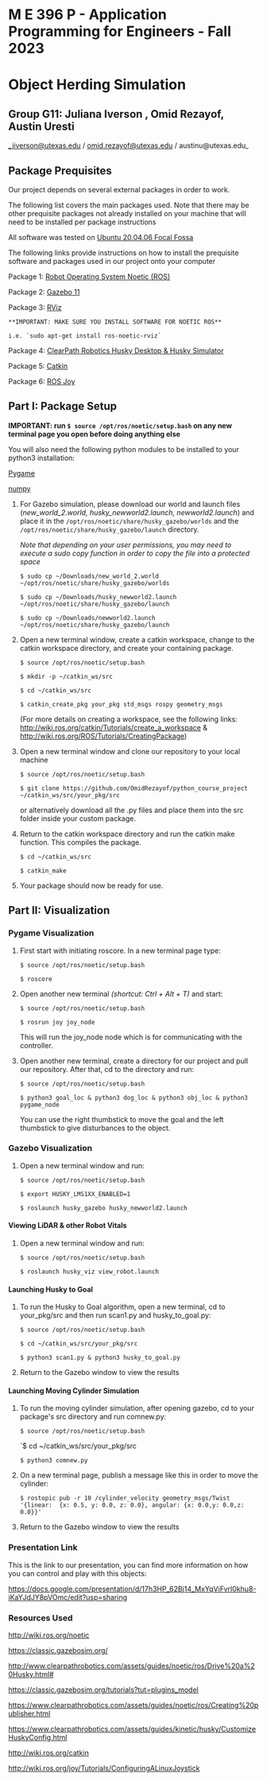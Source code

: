 # M E 396 P - Application Programming for Engineers - Fall 2023
# Object Herding Simulation
## Group G11: Juliana Iverson , Omid Rezayof, Austin Uresti
_jiverson@utexas.edu / omid.rezayof@utexas.edu / austinu@utexas.edu_

## Package Prequisites

Our project depends on several external packages in order to work.

The following list covers the main packages used. Note that there may be other prequisite packages not already installed on your machine that will need to be installed per package instructions

All software was tested on [Ubuntu 20.04.06 Focal Fossa](https://releases.ubuntu.com/focal/)

The following links provide instructions on how to install the prequisite software and packages used in our project onto your computer

Package 1: [Robot Operating System Noetic (ROS)](http://wiki.ros.org/noetic/Installation/Ubuntu)

Package 2: [Gazebo 11](https://classic.gazebosim.org/tutorials?tut=install_ubuntu&cat=install)

Package 3: [RViz](http://wiki.ros.org/rviz/UserGuide)

    **IMPORTANT: MAKE SURE YOU INSTALL SOFTWARE FOR NOETIC ROS**

    i.e. `sudo apt-get install ros-noetic-rviz`

Package 4: [ClearPath Robotics Husky Desktop & Husky Simulator](https://www.clearpathrobotics.com/assets/guides/noetic/husky/DrivingHusky.html)

Package 5: [Catkin](http://wiki.ros.org/catkin#Installing_catkin)

Package 6: [ROS Joy](http://wiki.ros.org/joy/Tutorials/ConfiguringALinuxJoystick)

## Part I: Package Setup

**IMPORTANT: run `$ source /opt/ros/noetic/setup.bash` on any new terminal page you open before doing anything else**

You will also need the following python modules to be installed to your python3 installation:

[Pygame](https://www.pygame.org/wiki/GettingStarted)

[numpy](https://numpy.org/install/)

1. For Gazebo simulation, please download our world and launch files (_new_world_2.world, husky_newworld2.launch, newworld2.launch_) and place it in the 
`/opt/ros/noetic/share/husky_gazebo/worlds` and the `/opt/ros/noetic/share/husky_gazebo/launch` directory. 

   _Note that depending on your user permissions, you may need to execute a sudo copy function in order to copy the file into a protected space_

   `$ sudo cp ~/Downloads/new_world_2.world ~/opt/ros/noetic/share/husky_gazebo/worlds`

   `$ sudo cp ~/Downloads/husky_newworld2.launch ~/opt/ros/noetic/share/husky_gazebo/launch`

   `$ sudo cp ~/Downloads/newworld2.launch ~/opt/ros/noetic/share/husky_gazebo/launch`

3. Open a new terminal window, create a catkin workspace, change to the catkin workspace directory, and create your containing package. 

   `$ source /opt/ros/noetic/setup.bash`

   `$ mkdir -p ~/catkin_ws/src`

   `$ cd ~/catkin_ws/src`

   `$ catkin_create_pkg your_pkg std_msgs rospy geometry_msgs`

   (For more details on creating a workspace, see the following links: 
   http://wiki.ros.org/catkin/Tutorials/create_a_workspace & http://wiki.ros.org/ROS/Tutorials/CreatingPackage)

5. Open a new terminal window and clone our repository to your local machine

   `$ source /opt/ros/noetic/setup.bash`

   `$ git clone https://github.com/OmidRezayof/python_course_project ~/catkin_ws/src/your_pkg/src`
   
   or alternatively download all the .py files and place them into the src folder inside your custom package.

7. Return to the catkin workspace directory and run the catkin make function. This compiles the package.

   `$ cd ~/catkin_ws/src`

   `$ catkin_make`

8. Your package should now be ready for use.

## Part II: Visualization

### Pygame Visualization

1. First start with initiating roscore. In a new terminal page type:

   `$ source /opt/ros/noetic/setup.bash`
   
   `$ roscore`

2. Open another new terminal _(shortcut: Ctrl + Alt + T)_ and start:

   `$ source /opt/ros/noetic/setup.bash`

   `$ rosrun joy joy_node`

   This will run the joy_node node which is for communicating with the controller. 

4. Open another new terminal, create a directory for our project and pull our repository. After that, cd to the directory and run:

   `$ source /opt/ros/noetic/setup.bash`
   
   `$ python3 goal_loc & python3 dog_loc & python3 obj_loc & python3 pygame_node`

   You can use the right thumbstick to move the goal and the left thumbstick to give disturbances to the object. 

### Gazebo Visualization

1. Open a new terminal window and run:

   `$ source /opt/ros/noetic/setup.bash`

   `$ export HUSKY_LMS1XX_ENABLED=1`

   `$ roslaunch husky_gazebo husky_newworld2.launch`

#### Viewing LiDAR & other Robot Vitals

1. Open a new terminal window and run:
   
   `$ source /opt/ros/noetic/setup.bash`

   `$ roslaunch husky_viz view_robot.launch`

#### Launching Husky to Goal

1. To run the Husky to Goal algorithm, open a new terminal, cd to your_pkg/src and then run scan1.py and husky_to_goal.py:

   `$ source /opt/ros/noetic/setup.bash`
   
   `$ cd ~/catkin_ws/src/your_pkg/src`
   
   `$ python3 scan1.py & python3 husky_to_goal.py`

2. Return to the Gazebo window to view the results

#### Launching Moving Cylinder Simulation

1. To run the moving cylinder simulation, after opening gazebo, cd to your package's src directory and run comnew.py:

   `$ source /opt/ros/noetic/setup.bash`
   
   `$ cd ~/catkin_ws/src/your_pkg/src

   `$ python3 comnew.py`

2. On a new terminal page, publish a message like this in order to move the cylinder:

   `$ rostopic pub -r 10 /cylinder_velocity geometry_msgs/Twist  '{linear:  {x: 0.5, y: 0.0, z: 0.0}, angular: {x: 0.0,y: 0.0,z: 0.0}}'`

3. Return to the Gazebo window to view the results

### Presentation Link

This is the link to our presentation, you can find more information on how you can control and play with this objects:

https://docs.google.com/presentation/d/17h3HP_62Bj14_MxYqViFvrI0khu8-iKaYJdJY8pVOmc/edit?usp=sharing

### Resources Used

http://wiki.ros.org/noetic

https://classic.gazebosim.org/

http://www.clearpathrobotics.com/assets/guides/noetic/ros/Drive%20a%20Husky.html#

https://classic.gazebosim.org/tutorials?tut=plugins_model

https://www.clearpathrobotics.com/assets/guides/noetic/ros/Creating%20publisher.html

https://www.clearpathrobotics.com/assets/guides/kinetic/husky/CustomizeHuskyConfig.html

http://wiki.ros.org/catkin

http://wiki.ros.org/joy/Tutorials/ConfiguringALinuxJoystick


